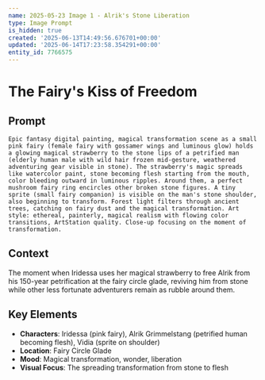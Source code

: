 ```yaml
---
name: 2025-05-23 Image 1 - Alrik's Stone Liberation
type: Image Prompt
is_hidden: true
created: '2025-06-13T14:49:56.676701+00:00'
updated: '2025-06-14T17:23:58.354291+00:00'
entity_id: 7766575
---
```


# The Fairy's Kiss of Freedom

## Prompt

```prompt
Epic fantasy digital painting, magical transformation scene as a small pink fairy (female fairy with gossamer wings and luminous glow) holds a glowing magical strawberry to the stone lips of a petrified man (elderly human male with wild hair frozen mid-gesture, weathered adventuring gear visible in stone). The strawberry's magic spreads like watercolor paint, stone becoming flesh starting from the mouth, color bleeding outward in luminous ripples. Around them, a perfect mushroom fairy ring encircles other broken stone figures. A tiny sprite (small fairy companion) is visible on the man's stone shoulder, also beginning to transform. Forest light filters through ancient trees, catching on fairy dust and the magical transformation. Art style: ethereal, painterly, magical realism with flowing color transitions, ArtStation quality. Close-up focusing on the moment of transformation.
```

## Context

The moment when Iridessa uses her magical strawberry to free Alrik from his 150-year petrification at the fairy circle glade, reviving him from stone while other less fortunate adventurers remain as rubble around them.

## Key Elements

- **Characters**: Iridessa (pink fairy), Alrik Grimmelstang (petrified human becoming flesh), Vidia (sprite on shoulder)
- **Location**: Fairy Circle Glade
- **Mood**: Magical transformation, wonder, liberation
- **Visual Focus**: The spreading transformation from stone to flesh